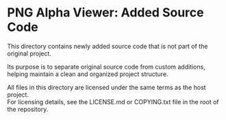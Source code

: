 # PNG Alpha Viewer: Added Source Code

This directory contains newly added source code that is not part of the original project.

Its purpose is to separate original source code from custom additions, helping maintain a clean and organized project structure.

All files in this directory are licensed under the same terms as the host project. \
For licensing details, see the LICENSE.md or COPYING.txt file in the root of the repository.
